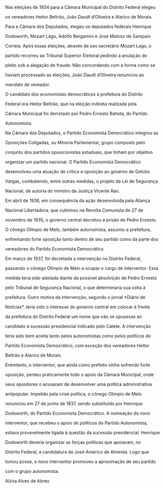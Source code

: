 

Nas eleições de 1934 para a Câmara Municipal do Distrito Federal elegeu

os vereadores Heitor Beltrão, João Daudt d’Oliveira e Alarico de Morais.

Para a Câmara dos Deputados, elegeu os deputados federais Henrique

Dodsworth, Mozart Lago, Adolfo Bergamini e José Matoso de Sampaio

Correia. Após essas eleições, através de seu secretário Mozart Lago, o

partido recorreu ao Tribunal Superior Eleitoral pedindo a anulação do

pleito sob a alegação de fraude. Não concordando com a forma como se

haviam processado as eleições, João Daudt d’Oliveira renunciou ao

mandato de vereador.



O candidato dos economistas democráticos à prefeitura do Distrito

Federal era Heitor Beltrão, que na eleição indireta realizada pela

Câmara Municipal foi derrotado por Pedro Ernesto Batista, do Partido

Autonomista.



Na Câmara dos Deputados, o Partido Economista Democrático integrou as

Oposições Coligadas, ou Minoria Parlamentar, grupo composto pelo

conjunto dos partidos oposicionistas estaduais, que tinham por objetivo

organizar um partido nacional. O Partido Economista Democrático

desenvolveu uma atuação de crítica e oposição ao governo de Getúlio

Vargas, combatendo, entre outras medidas, o projeto da Lei de Segurança

Nacional, de autoria do ministro da Justiça Vicente Rao.



Em abril de 1936, em consequência da ação desenvolvida pela Aliança

Nacional Libertadora, que culminou na Revolta Comunista de 27 de

novembro de 1935, o governo central decretou a prisão de Pedro Ernesto.

O cônego Olímpio de Melo, também autonomista, assumiu a prefeitura,

enfrentando forte oposição tanto dentro de seu partido como da parte dos

vereadores do Partido Economista Democrático.



Em março de 1937, foi decretada a intervenção no Distrito Federal,

passando o cônego Olímpio de Melo a ocupar o cargo de interventor. Essa

medida teria sido adotada diante da possível absolvição de Pedro Ernesto

pelo Tribunal de Segurança Nacional, o que determinaria sua volta à

prefeitura. Outro motivo da intervenção, segundo o jornal *Diário de

Notícias*, teria sido o interesse do governo central em colocar à frente

da prefeitura do Distrito Federal um nome que não se opusesse ao

candidato à sucessão presidencial indicado pelo Catete. A intervenção

teria sido bem aceita tanto pelos autonomistas como pelos políticos do

Partido Economista Democrático, com exceção dos vereadores Heitor

Beltrão e Alarico de Morais.



Entretanto, o interventor, que ainda como prefeito vinha sofrendo forte

oposição, perdeu praticamente todo o apoio da Câmara Municipal, onde

seus opositores o acusaram de desenvolver uma política administrativa

antipopular. Impelido pela crise política, o cônego Olímpio de Melo

renunciou em 27 de junho de 1937, sendo substituído por Henrique

Dodsworth, do Partido Economista Democrático. A nomeação do novo

interventor, que recebeu o apoio de políticos do Partido Autonomista,

estava provavelmente ligada à questão da sucessão presidencial. Henrique

Dodsworth deveria organizar as forças políticas que apoiavam, no

Distrito Federal, a candidatura de José Américo de Almeida. Logo que

tomou posse, o novo interventor promoveu a aproximação de seu partido

com o grupo autonomista.



Alzira Alves de Abreu



